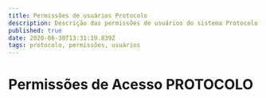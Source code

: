 ```yaml
---
title: Permissões de usuários Protocolo
description: Descrição das permissões de usuários do sistema Protocolo
published: true
date: 2020-06-30T13:31:19.839Z
tags: protocolo, permissões, usuários
---
```


# Permissões de Acesso PROTOCOLO

